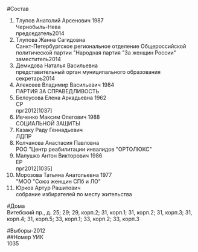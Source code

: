 #Состав  
1. Тлупов Анатолий Арсенович 1987  
    Чернобыль-Нева  
    председатель2014  
2. Тлупова Жанна Сагидовна  
    Санкт-Петербургское региональное отделение Общероссийской политической партии "Народная партия "За женщин России"  
    заместитель2014  
3. Демидова Наталья Васильевна  
    представительный орган муниципального образования  
    секретарь2014  
4. Алексеев Владимир Васильевич 1984  
    ПАРТИЯ ЗА СПРАВЕДЛИВОСТЬ  
5. Белоусова Елена Аркадьевна 1962  
    СР  
    прг2012[1037]  
6. Ивченко Максим Олегович 1988  
    СОЦИАЛЬНОЙ ЗАЩИТЫ  
7. Казаку Раду Геннадьевич  
    ЛДПР  
8. Колчанова Анастасия Павловна  
    РОО "Центр реабилитации инвалидов "ОРТОЛЮКС"  
9. Малушко Антон Викторович 1986  
    ЕР  
    прг2012[1035]  
10. Морозова Татьяна Анатольевна 1977  
    "МОО "Союз женщин СПб и ЛО"  
11. Юрков Артур Рашитович  
    собрание избирателей по месту жительства  
  
#Дома  
Витебский пр., д. 25; 29; 29, корп.2; 31, корп.1; 31, корп.2; 31, корп.З; 31, корп.4; 31, корп.5; 33, корп.1; 33, корп.2; 33, корп.З  
  
#Выборы-2012  
##Номер УИК  
1035  

